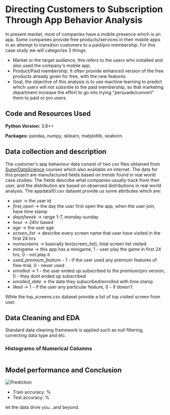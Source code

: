 # Directing Customers to Subscription Through App Behavior Analysis
In present market, most of companies have a mobile presence which is an app. Some companies provide free products/services in their mobile apps in an attempt to transition customers to a paid/pro membership. For this case study we will categorize 3 things:
* Market or the target audience, this refers to the users who installed and also used the company's mobile app.
* Product/Paid membership. It often provide enhanced version of the free products already given for free, with the new features.
* Goal, the objective of this analysis is to use machine learning to predict which users will not subsribe to the paid membership, so that marketing department increase the effort to go into trying "persuade/convert" them to paid or pro users.

## Code and Resources Used 
**Python Version:** 3.8++

**Packages:** pandas, numpy, sklearn, matplotlib, seaborn.

## Data collection and description
The customer's app behaviour data consist of two csv files obtained from [SuperDataScience](https://www.superdatascience.com/courses) courses which also available on internet. The data for this project are manufactured fields based on trends found in real world case studies. The fields describe what companies usually track from their user, and the distribution are based on observed distributions in real world analysis. The appdata10.csv dataset provide us some attributes which are:
* *user* -> the user id
* *first_open* -> the day the user first open the app, when the user join, have time stamp
* *dayofweek* -> range 1-7, monday-sunday
* *hour* -> 24hr based 
* *age* -> the user age 
* *screen_list* -> describe every screen name that user have visited in the first 24 hrs
* *numscreens* -> basically len(screen_list), total screen list visited
* *minigame* -> this app has a minigame, 1 - user play the game in first 24 hrs, 0 - not play it
* *used_premium_feature* - 1 - if the user used any premium features of free-trial, 0 - never used
* *enrolled* -> 1 - the user ended up subscribed to the premium/pro version, 0 - they dont ended up subscribed
* *enrolled_date* -> the date they subscribed/enrolled with time stamp
* *liked* -> 1 - if the user any particular feature, 0 - if doesn't

While the top_screens.csv dataset provide a list of top visited screen from user.

## Data Cleaning and EDA
Standard data cleaning framework is applied such as null filtering, correcting data type and etc.

### Histograms of Numerical Columns

![]()


## Model performance and Conclusion


![Prediction]()

* Train accuracy:  %
* Test accuracy:  %


let the data drive you...and beyond.
